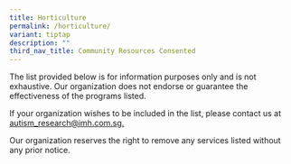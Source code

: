 ```yaml
---
title: Horticulture
permalink: /horticulture/
variant: tiptap
description: ""
third_nav_title: Community Resources Consented
---
```

<p>The list provided below is for information purposes only and is not exhaustive.
Our organization does not endorse or guarantee the effectiveness of the
programs listed.</p>
<p>If your organization wishes to be included in the list, please contact
us at <a href="mailto:autism_research@imh.com.sg" rel="noopener noreferrer nofollow" target="_blank">autism_research@imh.com.sg. </a>
</p>
<p>Our organization reserves the right to remove any services listed without
any prior notice.</p>